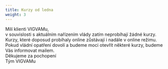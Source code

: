 ```yaml
---
title: Kurzy od ledna
weight: 3
---
```

Milí klienti VIGVAMu,\
v souvislosti s aktuálním nařízením vlády zatím neprobíhají žádné kurzy. Kurzy, které doposud probíhaly online zůstávají i nadále v online režimu.\
Pokud vládní opatření dovolí a budeme moci otevřít některé kurzy, budeme Vás informovat mailem.\
Děkujeme za pochopení\
Tým VIGVAMu